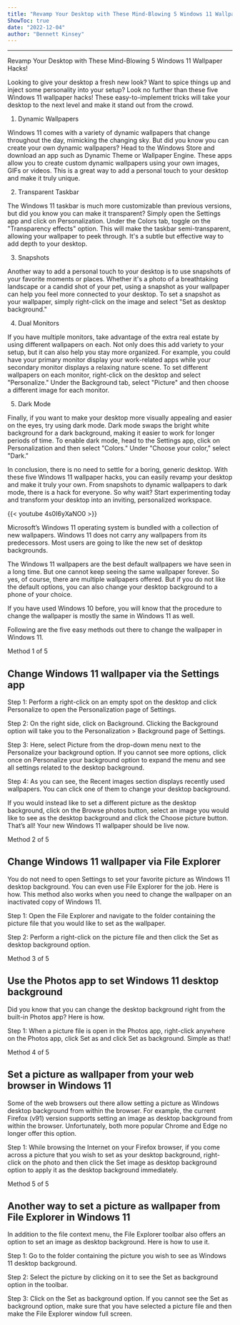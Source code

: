 ```yaml
---
title: "Revamp Your Desktop with These Mind-Blowing 5 Windows 11 Wallpaper Hacks!"
ShowToc: true 
date: "2022-12-04"
author: "Bennett Kinsey"
---
```

*****
Revamp Your Desktop with These Mind-Blowing 5 Windows 11 Wallpaper Hacks!

Looking to give your desktop a fresh new look? Want to spice things up and inject some personality into your setup? Look no further than these five Windows 11 wallpaper hacks! These easy-to-implement tricks will take your desktop to the next level and make it stand out from the crowd.

1. Dynamic Wallpapers

Windows 11 comes with a variety of dynamic wallpapers that change throughout the day, mimicking the changing sky. But did you know you can create your own dynamic wallpapers? Head to the Windows Store and download an app such as Dynamic Theme or Wallpaper Engine. These apps allow you to create custom dynamic wallpapers using your own images, GIFs or videos. This is a great way to add a personal touch to your desktop and make it truly unique.

2. Transparent Taskbar

The Windows 11 taskbar is much more customizable than previous versions, but did you know you can make it transparent? Simply open the Settings app and click on Personalization. Under the Colors tab, toggle on the "Transparency effects" option. This will make the taskbar semi-transparent, allowing your wallpaper to peek through. It's a subtle but effective way to add depth to your desktop.

3. Snapshots

Another way to add a personal touch to your desktop is to use snapshots of your favorite moments or places. Whether it's a photo of a breathtaking landscape or a candid shot of your pet, using a snapshot as your wallpaper can help you feel more connected to your desktop. To set a snapshot as your wallpaper, simply right-click on the image and select "Set as desktop background."

4. Dual Monitors

If you have multiple monitors, take advantage of the extra real estate by using different wallpapers on each. Not only does this add variety to your setup, but it can also help you stay more organized. For example, you could have your primary monitor display your work-related apps while your secondary monitor displays a relaxing nature scene. To set different wallpapers on each monitor, right-click on the desktop and select "Personalize." Under the Background tab, select "Picture" and then choose a different image for each monitor.

5. Dark Mode

Finally, if you want to make your desktop more visually appealing and easier on the eyes, try using dark mode. Dark mode swaps the bright white background for a dark background, making it easier to work for longer periods of time. To enable dark mode, head to the Settings app, click on Personalization and then select "Colors." Under "Choose your color," select "Dark."

In conclusion, there is no need to settle for a boring, generic desktop. With these five Windows 11 wallpaper hacks, you can easily revamp your desktop and make it truly your own. From snapshots to dynamic wallpapers to dark mode, there is a hack for everyone. So why wait? Start experimenting today and transform your desktop into an inviting, personalized workspace.

{{< youtube 4s0I6yXaNO0 >}} 



Microsoft’s Windows 11 operating system is bundled with a collection of new wallpapers. Windows 11 does not carry any wallpapers from its predecessors. Most users are going to like the new set of desktop backgrounds.
 
The Windows 11 wallpapers are the best default wallpapers we have seen in a long time. But one cannot keep seeing the same wallpaper forever. So yes, of course, there are multiple wallpapers offered. But if you do not like the default options, you can also change your desktop background to a phone of your choice.
 
If you have used Windows 10 before, you will know that the procedure to change the wallpaper is mostly the same in Windows 11 as well.
 
Following are the five easy methods out there to change the wallpaper in Windows 11.
 
Method 1 of 5
 
## Change Windows 11 wallpaper via the Settings app
 
Step 1: Perform a right-click on an empty spot on the desktop and click Personalize to open the Personalization page of Settings.
 









 
Step 2: On the right side, click on Background. Clicking the Background option will take you to the Personalization > Background page of Settings.
 
Step 3: Here, select Picture from the drop-down menu next to the Personalize your background option. If you cannot see more options, click once on Personalize your background option to expand the menu and see all settings related to the desktop background.
 
Step 4: As you can see, the Recent images section displays recently used wallpapers. You can click one of them to change your desktop background.
 
If you would instead like to set a different picture as the desktop background, click on the Browse photos button, select an image you would like to see as the desktop background and click the Choose picture button. That’s all! Your new Windows 11 wallpaper should be live now.
 
Method 2 of 5
 
## Change Windows 11 wallpaper via File Explorer
 
You do not need to open Settings to set your favorite picture as Windows 11 desktop background. You can even use File Explorer for the job. Here is how. This method also works when you need to change the wallpaper on an inactivated copy of Windows 11.
 
Step 1: Open the File Explorer and navigate to the folder containing the picture file that you would like to set as the wallpaper.
 
Step 2: Perform a right-click on the picture file and then click the Set as desktop background option.
 
Method 3 of 5
 
## Use the Photos app to set Windows 11 desktop background
 
Did you know that you can change the desktop background right from the built-in Photos app? Here is how.
 
Step 1: When a picture file is open in the Photos app, right-click anywhere on the Photos app, click Set as and click Set as background. Simple as that!
 
Method 4 of 5
 
## Set a picture as wallpaper from your web browser in Windows 11
 
Some of the web browsers out there allow setting a picture as Windows desktop background from within the browser. For example, the current Firefox (v91) version supports setting an image as desktop background from within the browser. Unfortunately, both more popular Chrome and Edge no longer offer this option.
 
Step 1: While browsing the Internet on your Firefox browser, if you come across a picture that you wish to set as your desktop background, right-click on the photo and then click the Set image as desktop background option to apply it as the desktop background immediately.
 
Method 5 of 5
 
## Another way to set a picture as wallpaper from File Explorer in Windows 11
 
In addition to the file context menu, the File Explorer toolbar also offers an option to set an image as desktop background. Here is how to use it.
 
Step 1: Go to the folder containing the picture you wish to see as Windows 11 desktop background.
 
Step 2: Select the picture by clicking on it to see the Set as background option in the toolbar.
 
Step 3: Click on the Set as background option. If you cannot see the Set as background option, make sure that you have selected a picture file and then make the File Explorer window full screen.



